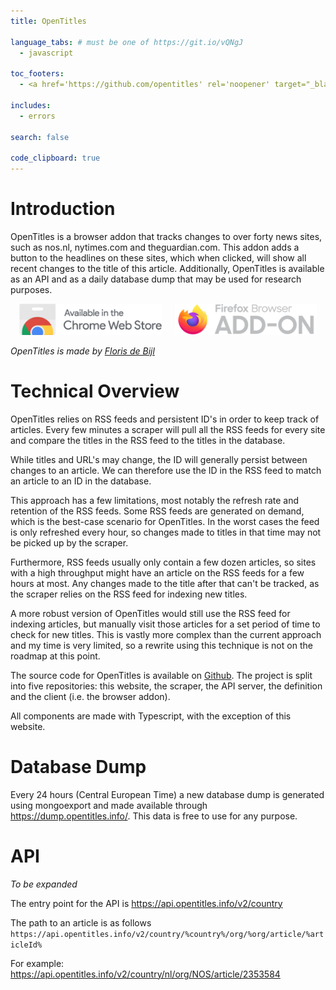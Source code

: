 ```yaml
---
title: OpenTitles

language_tabs: # must be one of https://git.io/vQNgJ
  - javascript

toc_footers:
  - <a href='https://github.com/opentitles' rel='noopener' target="_blank">OpenTitles on Github</a>

includes:
  - errors

search: false

code_clipboard: true
---
```


# Introduction

OpenTitles is a browser addon that tracks changes to over forty news sites, such as nos.nl, nytimes.com and theguardian.com. This addon adds a button to the headlines on these sites, which when clicked, will show all recent changes to the title of this article. Additionally, OpenTitles is available as an API and as a daily database dump that may be used for research purposes.

<p align="center">
  <a href="https://chrome.google.com/webstore/detail/opentitles/ipcpballelfolmocdhfjijgmbljachog" rel="noopener" target="_blank"><img height="50" style="margin-right: 1.5em;" src="images/chrome.png" alt="Download on Chrome Webstore"></a><a href="https://addons.mozilla.org/en-GB/firefox/addon/opentitles/" rel="noopener" target="_blank"><img height="50" src="images/firefox.png" alt="Download for Firefox"></a>
</p>

_OpenTitles is made by [Floris de Bijl](https://twitter.com/fdebijl)_

# Technical Overview

OpenTitles relies on RSS feeds and persistent ID's in order to keep track of articles. Every few minutes a scraper will pull all the RSS feeds for every site and compare the titles in the RSS feed to the titles in the database.

While titles and URL's may change, the ID will generally persist between changes to an article. We can therefore use the ID in the RSS feed to match an article to an ID in the database.

This approach has a few limitations, most notably the refresh rate and retention of the RSS feeds. Some RSS feeds are generated on demand, which is the best-case scenario for OpenTitles. In the worst cases the feed is only refreshed
every hour, so changes made to titles in that time may not be picked up by the scraper. 

Furthermore, RSS feeds usually only contain a few dozen articles, so sites with a high throughput might have an article on the RSS feeds for a few hours at most. Any changes made to the title after that can't be tracked, as the scraper relies on the RSS feed for indexing new titles.

A more robust version of OpenTitles would still use the RSS feed for indexing articles, but manually visit those articles for a set period of time to check for new titles. This is vastly more complex than the current approach and my time is very limited, so a rewrite using this technique is not on the roadmap at this point.

The source code for OpenTitles is available on <a href="https://github.com/opentitles" rel="noopener" target="_blank">Github</a>. The project is split into five repositories: this website, the scraper, the API server, the definition and the client (i.e. the browser addon).

All components are made with Typescript, with the exception of this website. 

# Database Dump

Every 24 hours (Central European Time) a new database dump is generated using mongoexport and made available through <a href="https://dump.opentitles.info/" rel="noopener" target="_blank">https://dump.opentitles.info/</a>. This data is free to use for any purpose.

# API

_To be expanded_

The entry point for the API is
<a href="https://api.opentitles.info/v2/country" rel="noopener" target="_blank">https://api.opentitles.info/v2/country</a>

The path to an article is as follows
`https://api.opentitles.info/v2/country/%country%/org/%org/article/%articleId%`

For example: <a href="https://api.opentitles.info/v2/country/nl/org/NOS/article/2353584" rel="noopener" target="_blank">https://api.opentitles.info/v2/country/nl/org/NOS/article/2353584</a>